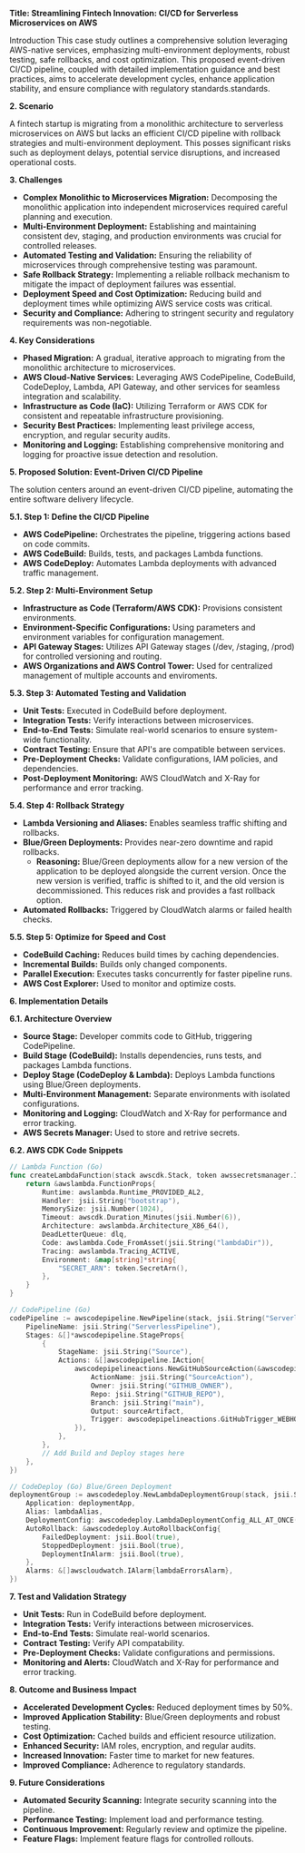 **Title: Streamlining Fintech Innovation: CI/CD for Serverless Microservices on AWS**

Introduction
This case study outlines a comprehensive solution leveraging AWS-native services, emphasizing multi-environment deployments, robust testing, safe rollbacks, and cost optimization. This proposed event-driven CI/CD pipeline, coupled with detailed implementation guidance and best practices, aims to accelerate development cycles, enhance application stability, and ensure compliance with regulatory standards.standards.

**2. Scenario**

A fintech startup is migrating from a monolithic architecture to serverless microservices on AWS but lacks an efficient CI/CD pipeline with rollback strategies and multi-environment deployment. This posses significant risks such as deployment delays, potential service disruptions, and increased operational costs.

**3. Challenges**

* **Complex Monolithic to Microservices Migration:** Decomposing the monolithic application into independent microservices required careful planning and execution.
* **Multi-Environment Deployment:** Establishing and maintaining consistent dev, staging, and production environments was crucial for controlled releases.
* **Automated Testing and Validation:** Ensuring the reliability of microservices through comprehensive testing was paramount.
* **Safe Rollback Strategy:** Implementing a reliable rollback mechanism to mitigate the impact of deployment failures was essential.
* **Deployment Speed and Cost Optimization:** Reducing build and deployment times while optimizing AWS service costs was critical.
* **Security and Compliance:** Adhering to stringent security and regulatory requirements was non-negotiable.

**4. Key Considerations**

* **Phased Migration:** A gradual, iterative approach to migrating from the monolithic architecture to microservices.
* **AWS Cloud-Native Services:** Leveraging AWS CodePipeline, CodeBuild, CodeDeploy, Lambda, API Gateway, and other services for seamless integration and scalability.
* **Infrastructure as Code (IaC):** Utilizing Terraform or AWS CDK for consistent and repeatable infrastructure provisioning.
* **Security Best Practices:** Implementing least privilege access, encryption, and regular security audits.
* **Monitoring and Logging:** Establishing comprehensive monitoring and logging for proactive issue detection and resolution.

**5. Proposed Solution: Event-Driven CI/CD Pipeline**

The solution centers around an event-driven CI/CD pipeline, automating the entire software delivery lifecycle.

**5.1. Step 1: Define the CI/CD Pipeline**

* **AWS CodePipeline:** Orchestrates the pipeline, triggering actions based on code commits.
* **AWS CodeBuild:** Builds, tests, and packages Lambda functions.
* **AWS CodeDeploy:** Automates Lambda deployments with advanced traffic management.

**5.2. Step 2: Multi-Environment Setup**

* **Infrastructure as Code (Terraform/AWS CDK):** Provisions consistent environments.
* **Environment-Specific Configurations:** Using parameters and environment variables for configuration management.
* **API Gateway Stages:** Utilizes API Gateway stages (/dev, /staging, /prod) for controlled versioning and routing.
* **AWS Organizations and AWS Control Tower:** Used for centralized management of multiple accounts and enviroments.

**5.3. Step 3: Automated Testing and Validation**

* **Unit Tests:** Executed in CodeBuild before deployment.
* **Integration Tests:** Verify interactions between microservices.
* **End-to-End Tests:** Simulate real-world scenarios to ensure system-wide functionality.
* **Contract Testing:** Ensure that API's are compatible between services.
* **Pre-Deployment Checks:** Validate configurations, IAM policies, and dependencies.
* **Post-Deployment Monitoring:** AWS CloudWatch and X-Ray for performance and error tracking.

**5.4. Step 4: Rollback Strategy**

* **Lambda Versioning and Aliases:** Enables seamless traffic shifting and rollbacks.
* **Blue/Green Deployments:** Provides near-zero downtime and rapid rollbacks.
    * **Reasoning:** Blue/Green deployments allow for a new version of the application to be deployed alongside the current version. Once the new version is verified, traffic is shifted to it, and the old version is decommissioned. This reduces risk and provides a fast rollback option.
* **Automated Rollbacks:** Triggered by CloudWatch alarms or failed health checks.

**5.5. Step 5: Optimize for Speed and Cost**

* **CodeBuild Caching:** Reduces build times by caching dependencies.
* **Incremental Builds:** Builds only changed components.
* **Parallel Execution:** Executes tasks concurrently for faster pipeline runs.
* **AWS Cost Explorer:** Used to monitor and optimize costs.

**6. Implementation Details**

**6.1. Architecture Overview**

* **Source Stage:** Developer commits code to GitHub, triggering CodePipeline.
* **Build Stage (CodeBuild):** Installs dependencies, runs tests, and packages Lambda functions.
* **Deploy Stage (CodeDeploy & Lambda):** Deploys Lambda functions using Blue/Green deployments.
* **Multi-Environment Management:** Separate environments with isolated configurations.
* **Monitoring and Logging:** CloudWatch and X-Ray for performance and error tracking.
* **AWS Secrets Manager:** Used to store and retrive secrets.

**6.2. AWS CDK Code Snippets**

```go
// Lambda Function (Go)
func createLambdaFunction(stack awscdk.Stack, token awssecretsmanager.ISecret, dlq awssqs.IQueue) *awslambda.FunctionProps {
    return &awslambda.FunctionProps{
        Runtime: awslambda.Runtime_PROVIDED_AL2,
        Handler: jsii.String("bootstrap"),
        MemorySize: jsii.Number(1024),
        Timeout: awscdk.Duration_Minutes(jsii.Number(6)),
        Architecture: awslambda.Architecture_X86_64(),
        DeadLetterQueue: dlq,
        Code: awslambda.Code_FromAsset(jsii.String("lambdaDir")),
        Tracing: awslambda.Tracing_ACTIVE,
        Environment: &map[string]*string{
            "SECRET_ARN": token.SecretArn(),
        },
    }
}

// CodePipeline (Go)
codePipeline := awscodepipeline.NewPipeline(stack, jsii.String("ServerlessPipeline"), &awscodepipeline.PipelineProps{
    PipelineName: jsii.String("ServerlessPipeline"),
    Stages: &[]*awscodepipeline.StageProps{
        {
            StageName: jsii.String("Source"),
            Actions: &[]awscodepipeline.IAction{
                awscodepipelineactions.NewGitHubSourceAction(&awscodepipelineactions.GitHubSourceActionProps{
                    ActionName: jsii.String("SourceAction"),
                    Owner: jsii.String("GITHUB_OWNER"),
                    Repo: jsii.String("GITHUB_REPO"),
                    Branch: jsii.String("main"),
                    Output: sourceArtifact,
                    Trigger: awscodepipelineactions.GitHubTrigger_WEBHOOK,
                }),
            },
        },
        // Add Build and Deploy stages here
    },
})

// CodeDeploy (Go) Blue/Green Deployment
deploymentGroup := awscodedeploy.NewLambdaDeploymentGroup(stack, jsii.String("DeploymentGroup"), &awscodedeploy.LambdaDeploymentGroupProps{
    Application: deploymentApp,
    Alias: lambdaAlias,
    DeploymentConfig: awscodedeploy.LambdaDeploymentConfig_ALL_AT_ONCE(), // or Linear, or customized.
    AutoRollback: &awscodedeploy.AutoRollbackConfig{
        FailedDeployment: jsii.Bool(true),
        StoppedDeployment: jsii.Bool(true),
        DeploymentInAlarm: jsii.Bool(true),
    },
    Alarms: &[]awscloudwatch.IAlarm{lambdaErrorsAlarm},
})
```

**7. Test and Validation Strategy**

* **Unit Tests:** Run in CodeBuild before deployment.
* **Integration Tests:** Verify interactions between microservices.
* **End-to-End Tests:** Simulate real-world scenarios.
* **Contract Testing:** Verify API compatability.
* **Pre-Deployment Checks:** Validate configurations and permissions.
* **Monitoring and Alerts:** CloudWatch and X-Ray for performance and error tracking.

**8. Outcome and Business Impact**

* **Accelerated Development Cycles:** Reduced deployment times by 50%.
* **Improved Application Stability:** Blue/Green deployments and robust testing.
* **Cost Optimization:** Cached builds and efficient resource utilization.
* **Enhanced Security:** IAM roles, encryption, and regular audits.
* **Increased Innovation:** Faster time to market for new features.
* **Improved Compliance:** Adherence to regulatory standards.

**9. Future Considerations**

* **Automated Security Scanning:** Integrate security scanning into the pipeline.
* **Performance Testing:** Implement load and performance testing.
* **Continuous Improvement:** Regularly review and optimize the pipeline.
* **Feature Flags:** Implement feature flags for controlled rollouts.